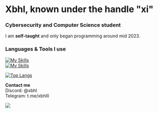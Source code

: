 # Xbhl, known under the handle "xi"
### Cybersecurity and Computer Science student 
I am **self-taught** and only began programming around mid 2023.
### Languages & Tools I use
[![My Skills](https://skillicons.dev/icons?i=cs,py,cpp&perline=4&theme=dark)](https://skillicons.dev)    
[![My Skills](https://skillicons.dev/icons?i=visualstudio,vscode,dotnet&perline=4&theme=dark)](https://skillicons.dev)    

[![Top Langs](https://github-readme-stats-git-masterrstaa-rickstaa.vercel.app/api/top-langs/?username=xbhl&theme=tokyonight)](https://github.com/anuraghazra/github-readme-stats)

**Contact me**  
Discord: @xbhl  
Telegram: t.me/xbhlll  

![](https://komarev.com/ghpvc/?username=xbhl)
